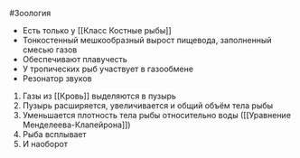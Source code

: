 #Зоология 
- Есть только у [[Класс Костные рыбы]]
- Тонкостенный мешкообразный вырост пищевода, заполненный смесью газов 
- Обеспечивают плавучесть 
- У тропических рыб участвует в газообмене 
- Резонатор звуков 
1. Газы из [[Кровь]] выделяются в пузырь 
2. Пузырь расширяется, увеличивается и общий объём тела рыбы 
3. Уменьшается плотность тела рыбы относительно воды ([[Уравнение Менделеева-Клапейрона]]) 
4. Рыба всплывает 
5. И наоборот 
